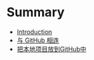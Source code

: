 # Summary

* [Introduction](README.md)
* [与 GitHub 相连](chapter1.md)
* [把本地项目放到GitHub中](ba-ben-dixiang-mu-fang-dao-github-zhong.md)

